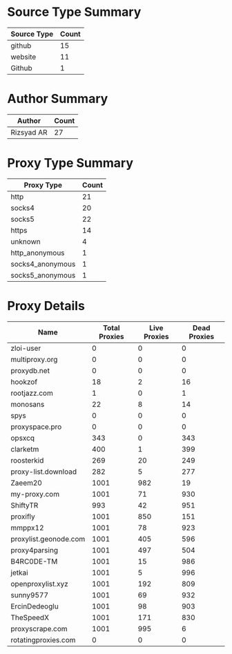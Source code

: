 # Source Type Summary

| Source Type | Count |
|-------------|-------|
| github | 15 |
| website | 11 |
| Github | 1 |


# Author Summary

| Author | Count |
|--------|-------|
| Rizsyad AR | 27 |


# Proxy Type Summary

| Proxy Type | Count |
|------------|-------|
| http | 21 |
| socks4 | 20 |
| socks5 | 22 |
| https | 14 |
| unknown | 4 |
| http_anonymous | 1 |
| socks4_anonymous | 1 |
| socks5_anonymous | 1 |


# Proxy Details

| Name | Total Proxies | Live Proxies | Dead Proxies |
|------|---------------|--------------|---------------|
| zloi-user | 0 | 0 | 0 |
| multiproxy.org | 0 | 0 | 0 |
| proxydb.net | 0 | 0 | 0 |
| hookzof | 18 | 2 | 16 |
| rootjazz.com | 1 | 0 | 1 |
| monosans | 22 | 8 | 14 |
| spys | 0 | 0 | 0 |
| proxyspace.pro | 0 | 0 | 0 |
| opsxcq | 343 | 0 | 343 |
| clarketm | 400 | 1 | 399 |
| roosterkid | 269 | 20 | 249 |
| proxy-list.download | 282 | 5 | 277 |
| Zaeem20 | 1001 | 982 | 19 |
| my-proxy.com | 1001 | 71 | 930 |
| ShiftyTR | 993 | 42 | 951 |
| proxifly | 1001 | 850 | 151 |
| mmppx12 | 1001 | 78 | 923 |
| proxylist.geonode.com | 1001 | 405 | 596 |
| proxy4parsing | 1001 | 497 | 504 |
| B4RC0DE-TM | 1001 | 15 | 986 |
| jetkai | 1001 | 5 | 996 |
| openproxylist.xyz | 1001 | 192 | 809 |
| sunny9577 | 1001 | 69 | 932 |
| ErcinDedeoglu | 1001 | 98 | 903 |
| TheSpeedX | 1001 | 171 | 830 |
| proxyscrape.com | 1001 | 995 | 6 |
| rotatingproxies.com | 0 | 0 | 0 |
